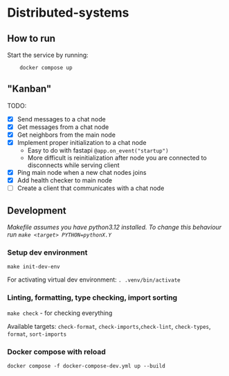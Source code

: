 # Distributed-systems

## How to run
Start the service by running:
```
    docker compose up
```

## "Kanban"

TODO:
- [x] Send messages to a chat node
- [x] Get messages from a chat node
- [x] Get neighbors from the main node
- [x] Implement proper initialization to a chat node
    - Easy to do with fastapi `@app.on_event("startup")`
    - More difficult is reinitialization after node you are connected to disconnects while serving client
- [x] Ping main node when a new chat nodes joins
- [x] Add health checker to main node
- [ ] Create a client that communicates with a chat node

## Development

_Makefile assumes you have python3.12 installed. To change this behaviour run `make <target> PYTHON=pythonX.Y`_

### Setup dev environment

`make init-dev-env`

For activating virtual dev environment: `. .venv/bin/activate`

### Linting, formatting, type checking, import sorting

`make check` - for checking everything

Available targets: `check-format`, `check-imports`,`check-lint`, `check-types`, `format`, `sort-imports`

### Docker compose with reload

`docker compose -f docker-compose-dev.yml up --build`
